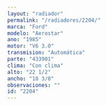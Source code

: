 ```yaml
---
layout: "radiador"
permalink: "/radiadores/2204/"
marca: "Ford"
modelo: "Aerostar"
ano: "1985"
motor: "V6 3.0"
transmision: "Automática"
parte: "433901"
clima: "Con clima"
alto: "22 1/2"
ancho: "18 3/8"
observaciones: ""
id: "2204"
---
```


